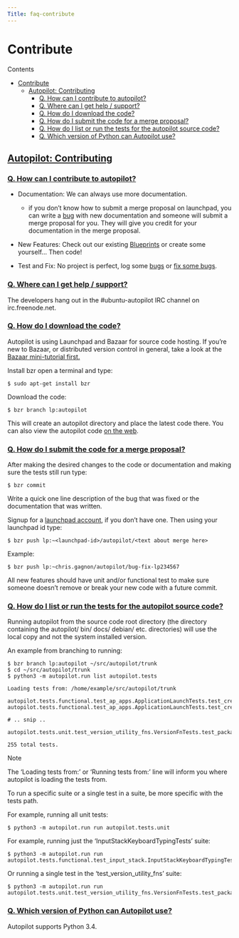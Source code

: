 ```yaml
---
Title: faq-contribute
---
```

        
Contribute
==========

Contents

-   <a href="#contribute" id="id1" class="reference internal">Contribute</a>
    -   <a href="#autopilot-contributing" id="id2" class="reference internal">Autopilot: Contributing</a>
        -   <a href="#q-how-can-i-contribute-to-autopilot" id="id3" class="reference internal">Q. How can I contribute to autopilot?</a>
        -   <a href="#q-where-can-i-get-help-support" id="id4" class="reference internal">Q. Where can I get help / support?</a>
        -   <a href="#q-how-do-i-download-the-code" id="id5" class="reference internal">Q. How do I download the code?</a>
        -   <a href="#q-how-do-i-submit-the-code-for-a-merge-proposal" id="id6" class="reference internal">Q. How do I submit the code for a merge proposal?</a>
        -   <a href="#q-how-do-i-list-or-run-the-tests-for-the-autopilot-source-code" id="id7" class="reference internal">Q. How do I list or run the tests for the autopilot source code?</a>
        -   <a href="#q-which-version-of-python-can-autopilot-use" id="id8" class="reference internal">Q. Which version of Python can Autopilot use?</a>

<a href="#id2" class="toc-backref">Autopilot: Contributing</a><a href="#autopilot-contributing" class="headerlink" title="Permalink to this headline"></a>
------------------------------------------------------------------------------------------------------------------------------------------------------------------------------

### <a href="#id3" class="toc-backref">Q. How can I contribute to autopilot?</a><a href="#q-how-can-i-contribute-to-autopilot" class="headerlink" title="Permalink to this headline"></a>

-   Documentation: We can always use more documentation.  
    -   if you don’t know how to submit a merge proposal on launchpad, you can write a <a href="https://bugs.launchpad.net/autopilot/+filebug" class="reference external">bug</a> with new documentation and someone will submit a merge proposal for you. They will give you credit for your documentation in the merge proposal.

-   New Features: Check out our existing <a href="https://blueprints.launchpad.net/autopilot" class="reference external">Blueprints</a> or create some yourself... Then code!

-   Test and Fix: No project is perfect, log some <a href="https://bugs.launchpad.net/autopilot/+filebug" class="reference external">bugs</a> or <a href="https://bugs.launchpad.net/autopilot" class="reference external">fix some bugs</a>.

### <a href="#id4" class="toc-backref">Q. Where can I get help / support?</a><a href="#q-where-can-i-get-help-support" class="headerlink" title="Permalink to this headline"></a>

The developers hang out in the \#ubuntu-autopilot IRC channel on irc.freenode.net.

### <a href="#id5" class="toc-backref">Q. How do I download the code?</a><a href="#q-how-do-i-download-the-code" class="headerlink" title="Permalink to this headline"></a>

Autopilot is using Launchpad and Bazaar for source code hosting. If you’re new to Bazaar, or distributed version control in general, take a look at the <a href="http://doc.bazaar.canonical.com/bzr.dev/en/mini-tutorial.md" class="reference external">Bazaar mini-tutorial first.</a>

Install bzr open a terminal and type:

    $ sudo apt-get install bzr

Download the code:

    $ bzr branch lp:autopilot

This will create an autopilot directory and place the latest code there. You can also view the autopilot code <a href="https://launchpad.net/autopilot" class="reference external">on the web</a>.

### <a href="#id6" class="toc-backref">Q. How do I submit the code for a merge proposal?</a><a href="#q-how-do-i-submit-the-code-for-a-merge-proposal" class="headerlink" title="Permalink to this headline"></a>

After making the desired changes to the code or documentation and making sure the tests still run type:

    $ bzr commit

Write a quick one line description of the bug that was fixed or the documentation that was written.

Signup for a <a href="https://help.launchpad.net/YourAccount/NewAccount" class="reference external">launchpad account</a>, if you don’t have one. Then using your launchpad id type:

    $ bzr push lp:~<launchpad-id>/autopilot/<text about merge here>

Example:

    $ bzr push lp:~chris.gagnon/autopilot/bug-fix-lp234567

All new features should have unit and/or functional test to make sure someone doesn’t remove or break your new code with a future commit.

<span id="listing-source-tests"></span>
### <a href="#id7" class="toc-backref">Q. How do I list or run the tests for the autopilot source code?</a><a href="#q-how-do-i-list-or-run-the-tests-for-the-autopilot-source-code" class="headerlink" title="Permalink to this headline"></a>

Running autopilot from the source code root directory (the directory containing the autopilot/ bin/ docs/ debian/ etc. directories) will use the local copy and not the system installed version.

An example from branching to running:

    $ bzr branch lp:autopilot ~/src/autopilot/trunk
    $ cd ~/src/autopilot/trunk
    $ python3 -m autopilot.run list autopilot.tests

    Loading tests from: /home/example/src/autopilot/trunk

    autopilot.tests.functional.test_ap_apps.ApplicationLaunchTests.test_creating_app_for_non_running_app_fails
    autopilot.tests.functional.test_ap_apps.ApplicationLaunchTests.test_creating_app_proxy_for_running_app_not_on_dbus_fails

    # .. snip ..

    autopilot.tests.unit.test_version_utility_fns.VersionFnTests.test_package_version_returns_none_when_running_from_source

    255 total tests.

Note

The ‘Loading tests from:’ or ‘Running tests from:’ line will inform you where autopilot is loading the tests from.

To run a specific suite or a single test in a suite, be more specific with the tests path.

For example, running all unit tests:

    $ python3 -m autopilot.run run autopilot.tests.unit

For example, running just the ‘InputStackKeyboardTypingTests’ suite:

    $ python3 -m autopilot.run run autopilot.tests.functional.test_input_stack.InputStackKeyboardTypingTests

Or running a single test in the ‘test\_version\_utility\_fns’ suite:

    $ python3 -m autopilot.run run autopilot.tests.unit.test_version_utility_fns.VersionFnTests.test_package_version_returns_none_when_running_from_source

### <a href="#id8" class="toc-backref">Q. Which version of Python can Autopilot use?</a><a href="#q-which-version-of-python-can-autopilot-use" class="headerlink" title="Permalink to this headline"></a>

Autopilot supports Python 3.4.


